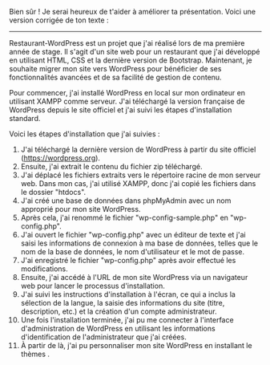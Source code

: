 Bien sûr ! Je serai heureux de t'aider à améliorer ta présentation. Voici une version corrigée de ton texte :

---

Restaurant-WordPress est un projet que j'ai réalisé lors de ma première année de stage. Il s'agit d'un site web pour un restaurant que j'ai développé en utilisant HTML, CSS et la dernière version de Bootstrap. Maintenant, je souhaite migrer mon site vers WordPress pour bénéficier de ses fonctionnalités avancées et de sa facilité de gestion de contenu.

Pour commencer, j'ai installé WordPress en local sur mon ordinateur en utilisant XAMPP comme serveur. J'ai téléchargé la version française de WordPress depuis le site officiel et j'ai suivi les étapes d'installation standard.

Voici les étapes d'installation que j'ai suivies :

1. J'ai téléchargé la dernière version de WordPress à partir du site officiel (https://wordpress.org).
2. Ensuite, j'ai extrait le contenu du fichier zip téléchargé.
3. J'ai déplacé les fichiers extraits vers le répertoire racine de mon serveur web. Dans mon cas, j'ai utilisé XAMPP, donc j'ai copié les fichiers dans le dossier "htdocs".
4. J'ai créé une base de données dans phpMyAdmin avec un nom approprié pour mon site WordPress.
5. Après cela, j'ai renommé le fichier "wp-config-sample.php" en "wp-config.php".
6. J'ai ouvert le fichier "wp-config.php" avec un éditeur de texte et j'ai saisi les informations de connexion à ma base de données, telles que le nom de la base de données, le nom d'utilisateur et le mot de passe.
7. J'ai enregistré le fichier "wp-config.php" après avoir effectué les modifications.
8. Ensuite, j'ai accédé à l'URL de mon site WordPress via un navigateur web pour lancer le processus d'installation.
9. J'ai suivi les instructions d'installation à l'écran, ce qui a inclus la sélection de la langue, la saisie des informations du site (titre, description, etc.) et la création d'un compte administrateur.
10. Une fois l'installation terminée, j'ai pu me connecter à l'interface d'administration de WordPress en utilisant les informations d'identification de l'administrateur que j'ai créées.
11. À partir de là, j'ai pu personnaliser mon site WordPress en installant le thèmes .
 

